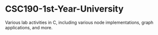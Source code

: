 # CSC190-1st-Year-University
Various lab activities in C, including various node implementations, graph applications, and more.
